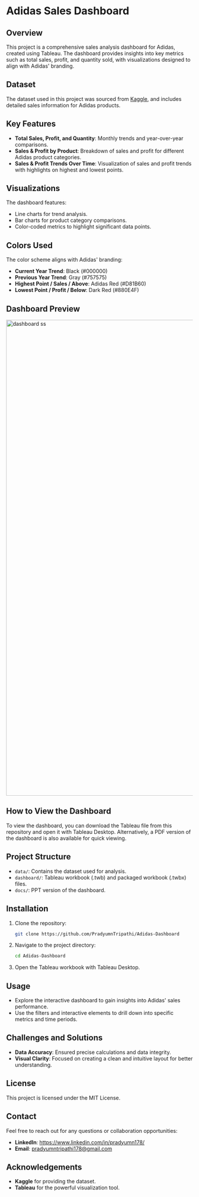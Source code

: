 # Adidas Sales Dashboard
## Overview
This project is a comprehensive sales analysis dashboard for Adidas, created using Tableau. The dashboard provides insights into key metrics such as total sales, profit, and quantity sold, with visualizations designed to align with Adidas' branding.

## Dataset
The dataset used in this project was sourced from [Kaggle](https://www.kaggle.com/), and includes detailed sales information for Adidas products.

## Key Features
- **Total Sales, Profit, and Quantity**: Monthly trends and year-over-year comparisons.
- **Sales & Profit by Product**: Breakdown of sales and profit for different Adidas product categories.
- **Sales & Profit Trends Over Time**: Visualization of sales and profit trends with highlights on highest and lowest points.

## Visualizations
The dashboard features:
- Line charts for trend analysis.
- Bar charts for product category comparisons.
- Color-coded metrics to highlight significant data points.

## Colors Used
The color scheme aligns with Adidas' branding:
- **Current Year Trend**: Black (#000000)
- **Previous Year Trend**: Gray (#757575)
- **Highest Point / Sales / Above**: Adidas Red (#D81B60)
- **Lowest Point / Profit / Below**: Dark Red (#880E4F)

## Dashboard Preview
<img width="1283" alt="dashboard ss" src="https://github.com/PradyumnTripathi/Adidas-Dashboard">


## How to View the Dashboard
To view the dashboard, you can download the Tableau file from this repository and open it with Tableau Desktop. Alternatively, a PDF version of the dashboard is also available for quick viewing.

## Project Structure
- `data/`: Contains the dataset used for analysis.
- `dashboard/`: Tableau workbook (.twb) and packaged workbook (.twbx) files.
- `docs/`: PPT version of the dashboard.

## Installation
1. Clone the repository:
    ```sh
    git clone https://github.com/PradyumnTripathi/Adidas-Dashboard
    ```
2. Navigate to the project directory:
    ```sh
    cd Adidas-Dashboard
    ```
3. Open the Tableau workbook with Tableau Desktop.

## Usage
- Explore the interactive dashboard to gain insights into Adidas' sales performance.
- Use the filters and interactive elements to drill down into specific metrics and time periods.

## Challenges and Solutions
- **Data Accuracy**: Ensured precise calculations and data integrity.
- **Visual Clarity**: Focused on creating a clean and intuitive layout for better understanding.

## License
This project is licensed under the MIT License.

## Contact
Feel free to reach out for any questions or collaboration opportunities:
- **LinkedIn**: https://www.linkedin.com/in/pradyumn178/
- **Email**: pradyumntripathi178@gmail.com

## Acknowledgements
- **Kaggle** for providing the dataset.
- **Tableau** for the powerful visualization tool.



